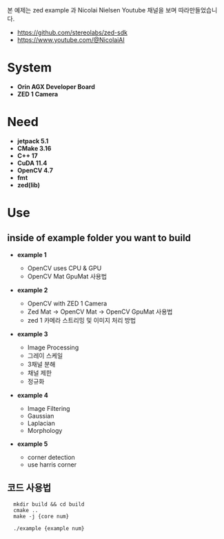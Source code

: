 본 예제는 zed example 과 Nicolai Nielsen Youtube 채널을 보며 따라만들었습니다.
- https://github.com/stereolabs/zed-sdk
- https://www.youtube.com/@NicolaiAI

# System
- **Orin AGX Developer Board**
- **ZED 1 Camera**

# Need
- **jetpack 5.1**
- **CMake 3.16**
- **C++ 17**
- **CuDA 11.4**
- **OpenCV 4.7**
- **fmt**
- **zed(lib)**

# Use
## inside of example folder you want to build

- **example 1**
  - OpenCV uses CPU & GPU
  - OpenCV Mat GpuMat 사용법

- **example 2**
  - OpenCV with ZED 1 Camera
  - Zed Mat -> OpenCV Mat -> OpenCV GpuMat 사용법
  - zed 1 카메라 스트리밍 및 이미지 처리 방법

- **example 3**
  - Image Processing
  - 그레이 스케일
  - 3채널 분해
  - 채널 제한
  - 정규화

- **example 4**
  - Image Filtering
  - Gaussian
  - Laplacian
  - Morphology

- **example 5**
  - corner detection
  - use harris corner
    
## 코드 사용법
```
  mkdir build && cd build
  cmake ..
  make -j {core num}

  ./example {example num}
```